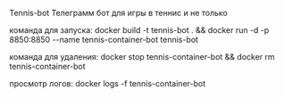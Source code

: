 Tennis-bot
Телеграмм бот для игры в теннис и не только

команда для запуска:
docker build -t tennis-bot . && docker run -d -p 8850:8850 --name tennis-container-bot tennis-bot

команда для удаления:
docker stop tennis-container-bot && docker rm tennis-container-bot

просмотр логов:
docker logs -f tennis-container-bot